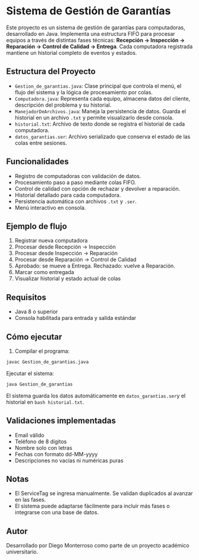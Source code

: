 # Sistema de Gestión de Garantías

Este proyecto es un sistema de gestión de garantías para computadoras, desarrollado en Java. Implementa una estructura FIFO para procesar equipos a través de distintas fases técnicas: **Recepción → Inspección → Reparación → Control de Calidad → Entrega**. Cada computadora registrada mantiene un historial completo de eventos y estados.

##  Estructura del Proyecto

- `Gestion_de_garantias.java`: Clase principal que controla el menú, el flujo del sistema y la lógica de procesamiento por colas.
- `Computadora.java`: Representa cada equipo, almacena datos del cliente, descripción del problema y su historial.
- `ManejadorDeArchivos.java`: Maneja la persistencia de datos. Guarda el historial en un archivo `.txt` y permite visualizarlo desde consola.
- `historial.txt`: Archivo de texto donde se registra el historial de cada computadora.
- `datos_garantias.ser`: Archivo serializado que conserva el estado de las colas entre sesiones.

##  Funcionalidades

- Registro de computadoras con validación de datos.
- Procesamiento paso a paso mediante colas FIFO.
- Control de calidad con opción de rechazar y devolver a reparación.
- Historial detallado para cada computadora.
- Persistencia automática con archivos `.txt` y `.ser`.
- Menú interactivo en consola.

##  Ejemplo de flujo

1. Registrar nueva computadora
2. Procesar desde Recepción → Inspección
3. Procesar desde Inspección → Reparación
4. Procesar desde Reparación → Control de Calidad
5. Aprobado: se mueve a Entrega. Rechazado: vuelve a Reparación.
6. Marcar como entregada
7. Visualizar historial y estado actual de colas

##  Requisitos

- Java 8 o superior
- Consola habilitada para entrada y salida estándar

##  Cómo ejecutar

1. Compilar el programa:
```bash
javac Gestion_de_garantias.java
```
   
Ejecutar el sistema:
```bash
java Gestion_de_garantias
```
El sistema guarda los datos automáticamente en ``` datos_garantias.ser ```y el historial en ```bash historial.txt```.

## Validaciones implementadas
- Email válido
- Teléfono de 8 dígitos
- Nombre solo con letras
- Fechas con formato dd-MM-yyyy
- Descripciones no vacías ni numéricas puras

## Notas
- El ServiceTag se ingresa manualmente. Se validan duplicados al avanzar en las fases.
- El sistema puede adaptarse fácilmente para incluir más fases o integrarse con una base de datos.

## Autor
Desarrollado por Diego Monterroso como parte de un proyecto académico universitario.
